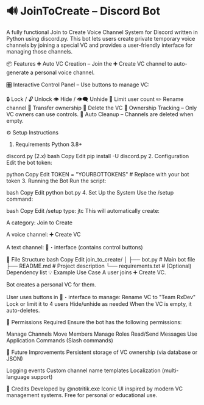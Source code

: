 # 🔊 JoinToCreate – Discord Bot
A fully functional Join to Create Voice Channel System for Discord written in Python using discord.py. This bot lets users create private temporary voice channels by joining a special VC and provides a user-friendly interface for managing those channels.

📦 Features
➕ Auto VC Creation – Join the ➕ Create VC channel to auto-generate a personal voice channel.

🎛️ Interactive Control Panel – Use buttons to manage VC:

🔒 Lock / 🔓 Unlock
👁 Hide / 👁‍🗨 Unhide
👥 Limit user count
✏️ Rename channel
👑 Transfer ownership
🚫 Delete the VC
🧠 Ownership Tracking – Only VC owners can use controls.
🧹 Auto Cleanup – Channels are deleted when empty.

⚙️ Setup Instructions
1. Requirements
Python 3.8+

discord.py (2.x)
bash
Copy
Edit
pip install -U discord.py
2. Configuration
Edit the bot token:

python
Copy
Edit
TOKEN = "YOURBOTTOKENS"  # Replace with your bot token
3. Running the Bot
Run the script:

bash
Copy
Edit
python bot.py
4. Set Up the System
Use the /setup command:

bash
Copy
Edit
/setup type: jtc
This will automatically create:

A category: Join to Create

A voice channel: ➕ Create VC

A text channel: 🍾・interface (contains control buttons)

📁 File Structure
bash
Copy
Edit
join_to_create/
│
├── bot.py               # Main bot file
├── README.md            # Project description
└── requirements.txt     # (Optional) Dependency list
💡 Example Use Case
A user joins ➕ Create VC.

Bot creates a personal VC for them.

User uses buttons in 🍾・interface to manage:
Rename VC to "Team RxDev"
Lock or limit it to 4 users
Hide/unhide as needed
When the VC is empty, it auto-deletes.

🔐 Permissions Required
Ensure the bot has the following permissions:

Manage Channels
Move Members
Manage Roles
Read/Send Messages
Use Application Commands (Slash commands)

🧠 Future Improvements
Persistent storage of VC ownership (via database or JSON)

Logging events
Custom channel name templates
Localization (multi-language support)

🤝 Credits
Developed by @notritik.exe
Iconic UI inspired by modern VC management systems.
Free for personal or educational use.
